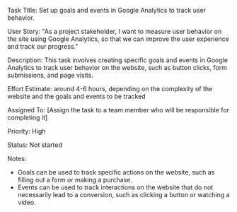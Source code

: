 Task Title: Set up goals and events in Google Analytics to track user behavior.

User Story: "As a project stakeholder, I want to measure user behavior on the site using Google Analytics, so that we can improve the user experience and track our progress."

Description: This task involves creating specific goals and events in Google Analytics to track user behavior on the website, such as button clicks, form submissions, and page visits.

Effort Estimate: around 4-6 hours, depending on the complexity of the website and the goals and events to be tracked

Assigned To: [Assign the task to a team member who will be responsible for completing it]

Priority: High

Status: Not started

Notes:
* Goals can be used to track specific actions on the website, such as filling out a form or making a purchase. 
* Events can be used to track interactions on the website that do not necessarily lead to a conversion, such as clicking a button or watching a video.
